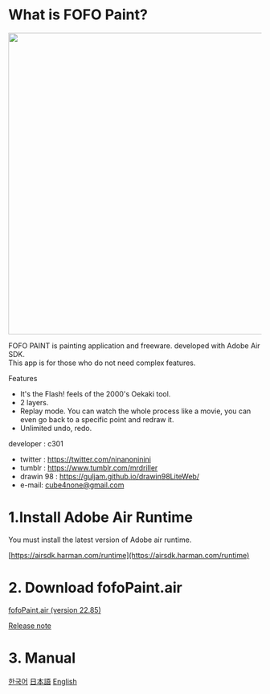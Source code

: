 
# What is FOFO Paint?

<img src="https://github.com/guljam/2020FlashPaint/assets/15816034/a71f7fd5-2b4b-4120-a541-7286fc0a5e34" width="600">

FOFO PAINT is painting application and freeware. developed with Adobe Air SDK.<br>
This app is for those who do not need complex features.

Features
- It's the Flash! feels of the 2000's Oekaki tool.
- 2 layers.
- Replay mode. You can watch the whole process like a movie, you can even go back to a specific point and redraw it.
- Unlimited undo, redo.

developer : c301
- twitter : https://twitter.com/ninanoninini
- tumblr : https://www.tumblr.com/mrdriller
- drawin 98 : https://guljam.github.io/drawin98LiteWeb/
- e-mail: cube4none@gmail.com

# 1.Install Adobe Air Runtime
You must install the latest version of Adobe air runtime.

[https://airsdk.harman.com/runtime](https://airsdk.harman.com/runtime)

# 2. Download fofoPaint.air
  [fofoPaint.air (version 22.85)](https://github.com/guljam/2020FlashPaint/releases/download/update2/fofoPaint.air)
  
  [Release note](https://raw.githubusercontent.com/guljam/2020FlashPaint/master/releasenote.txt)

# 3. Manual
  [한국어](https://github.com/guljam/2020FlashPaint/wiki/FOFO-Paint-%EC%84%A4%EB%AA%85%EC%84%9C)
  [日本語](https://github.com/guljam/2020FlashPaint/wiki/FOFO-Paint-%E3%83%9E%E3%83%8B%E3%83%A5%E3%82%A2%E3%83%AB)
  [English](https://github.com/guljam/2020FlashPaint/wiki/FOFO-Paint-manual)
  

